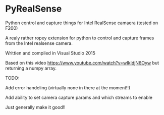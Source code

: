# PyRealSense
Python control and capture things for Intel RealSense camaera (tested on F200)

A realy rather ropey extension for python to control and capture frames from the Intel realsense camera.

Writtien and compiled in Visual Studio 2015

Based on this video https://www.youtube.com/watch?v=wIkIdjN6Oyw but returning a numpy array.

TODO:

Add error handeling (virtually none in there at the moment!!)

Add ability to set camera capture params and which streams to enable

Just generally  make it good!!



